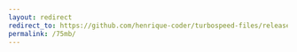 ```yaml
---
layout: redirect
redirect_to: https://github.com/henrique-coder/turbospeed-files/releases/download/turbospeed-files/turbospeed-file-75mb.bin
permalink: /75mb/
---
```

